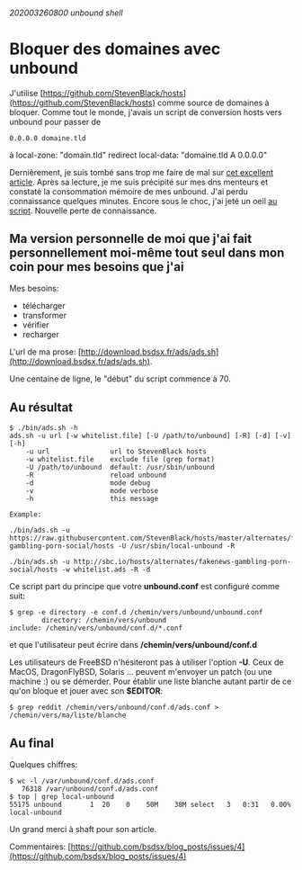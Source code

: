 ###### 202003260800 unbound shell
# Bloquer des domaines avec unbound

J'utilise [https://github.com/StevenBlack/hosts](https://github.com/StevenBlack/hosts) comme source de domaines à bloquer. Comme tout le monde, j'avais un script de conversion hosts vers unbound pour passer de

    0.0.0.0 domaine.tld
à
    local-zone: "domain.tld" redirect
    local-data: "domaine.tld A 0.0.0.0"

Dernièrement, je suis tombé sans trop me faire de mal sur [cet excellent article](https://www.shaftinc.fr/blocage-pubs-unbound.html). Après sa lecture, je me suis précipité sur mes dns menteurs et constaté
la consommation mémoire de mes unbound. J'ai perdu connaissance quelques minutes.
Encore sous le choc, j'ai jeté un oeil [au script](https://framagit.org/Shaft/unbound-adblock/-/blob/master/unbound-adblock). Nouvelle perte de connaissance.

## Ma version personnelle de moi que j'ai fait personnellement moi-même tout seul dans mon coin pour mes besoins que j'ai

Mes besoins:

- télécharger
- transformer
- vérifier
- recharger

L'url de ma prose: [http://download.bsdsx.fr/ads/ads.sh](http://download.bsdsx.fr/ads/ads.sh).

Une centaine de ligne, le "début" du script commence à 70.

## Au résultat

    $ ./bin/ads.sh -h
    ads.sh -u url [-w whitelist.file] [-U /path/to/unbound] [-R] [-d] [-v] [-h]
        -u url               url to StevenBlack hosts
        -w whitelist.file    exclude file (grep format)
        -U /path/to/unbound  default: /usr/sbin/unbound
        -R                   reload unbound
        -d                   mode debug
        -v                   mode verbose
        -h                   this message
    
    Example:
    
    ./bin/ads.sh -u https://raw.githubusercontent.com/StevenBlack/hosts/master/alternates/fakenews-gambling-porn-social/hosts -U /usr/sbin/local-unbound -R
    
    ./bin/ads.sh -u http://sbc.io/hosts/alternates/fakenews-gambling-porn-social/hosts -w whitelist.ads -R -d

Ce script part du principe que votre **unbound.conf** est configuré comme suit:

    $ grep -e directory -e conf.d /chemin/vers/unbound/unbound.conf
            directory: /chemin/vers/unbound
    include: /chemin/vers/unbound/conf.d/*.conf

et que l'utilisateur peut écrire dans **/chemin/vers/unbound/conf.d**

Les utilisateurs de FreeBSD n'hésiteront pas à utiliser l'option **-U**. Ceux de MacOS, DragonFlyBSD, Solaris ... peuvent m'envoyer un patch (ou une machine :) ou se démerder.
Pour établir une liste blanche autant partir de ce qu'on bloque et jouer avec son **$EDITOR**:

    $ grep reddit /chemin/vers/unbound/conf.d/ads.conf > /chemin/vers/ma/liste/blanche

## Au final

Quelques chiffres:

    $ wc -l /var/unbound/conf.d/ads.conf
       76318 /var/unbound/conf.d/ads.conf
    $ top | grep local-unbound
    55175 unbound       1  20    0    50M    38M select   3   0:31   0.00% local-unbound

Un grand merci à shaft pour son article.

Commentaires: [https://github.com/bsdsx/blog_posts/issues/4](https://github.com/bsdsx/blog_posts/issues/4)
